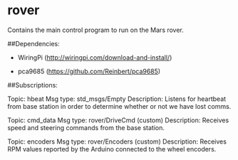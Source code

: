 # rover
Contains the main control program to run on the Mars rover.

##Dependencies:

- WiringPi (http://wiringpi.com/download-and-install/)

- pca9685 (https://github.com/Reinbert/pca9685)

##Subscriptions:

Topic:       hbeat
Msg type:    std_msgs/Empty
Description: Listens for heartbeat from base station in order to determine whether or not we have lost comms.

Topic:       cmd_data
Msg type:    rover/DriveCmd (custom)
Description: Receives speed and steering commands from the base station.

Topic:       encoders
Msg type:    rover/Encoders (custom)
Description: Receives RPM values reported by the Arduino connected to the wheel encoders.
